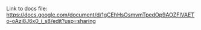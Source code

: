 Link to docs file:
https://docs.google.com/document/d/1gCEhHsOsmvmTpedOp9AOZFlVAETo-oAzi8J6x0_i_s8/edit?usp=sharing
